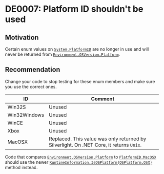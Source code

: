 <!--
F:System.PlatformID.Win32S
F:System.PlatformID.Win32Windows
F:System.PlatformID.WinCE
F:System.PlatformID.Xbox
F:System.PlatformID.MacOSX
-->

# DE0007: Platform ID shouldn't be used

## Motivation

Certain enum values on [`System.PlatformID`](PlatformID) are no longer in use and will never
be returned from [`Environment.OSVersion.Platform`](Platform).

## Recommendation

Change your code to stop testing for these enum members and make sure you use
the correct ones.

| ID           | Comment
|--------------|--------
| Win32S       | Unused
| Win32Windows | Unused
| WinCE        | Unused
| Xbox         | Unused
| MacOSX       | Replaced. This value was only returned by Silverlight. On .NET Core, it returns `Unix`.

Code that compares [`Environment.OSVersion.Platform`](Platform) to [`PlatformID.MacOSX`](PlatformID)
should use the newer [`RuntimeInformation.IsOSPlatform(OSPlatform.OSX)`](IsOSPlatform) method
instead.

[IsOSPlatform]: https://docs.microsoft.com/dotnet/api/system.runtime.interopservices.runtimeinformation.isosplatform
[Platform]: https://docs.microsoft.com/dotnet/api/system.operatingsystem.platform
[PlatformID]: https://docs.microsoft.com/dotnet/api/system.platformid